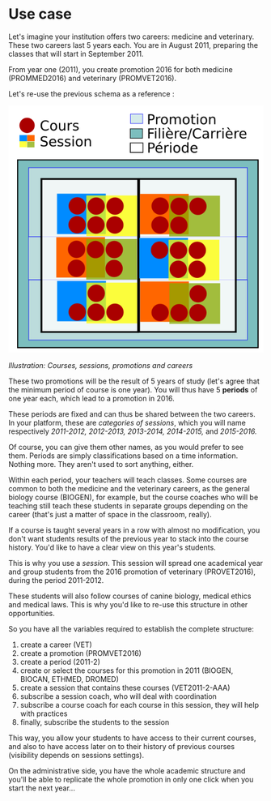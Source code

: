 # Use case

Let's imagine your institution offers two careers: medicine and veterinary. These two careers last 5 years each. You are in August 2011, preparing the classes that will start in September 2011.

From year one \(2011\), you create promotion 2016 for both medicine \(PROMMED2016\) and veterinary \(PROMVET2016\).

Let's re-use the previous schema as a reference :

![](../../../.gitbook/assets/graficos92%20%286%29.png)

_Illustration: Courses, sessions, promotions and careers_

These two promotions will be the result of 5 years of study \(let's agree that the minimum period of course is one year\). You will thus have 5 **periods** of one year each, which lead to a promotion in 2016.

These periods are fixed and can thus be shared between the two careers. In your platform, these are _categories of sessions_, which you will name respectively _2011-2012, 2012-2013, 2013-2014, 2014-2015,_ and _2015-2016._

Of course, you can give them other names, as you would prefer to see them. Periods are simply classifications based on a time information. Nothing more. They aren't used to sort anything, either.

Within each period, your teachers will teach classes. Some courses are common to both the medicine and the veterinary careers, as the general biology course \(BIOGEN\), for example, but the course coaches who will be teaching still teach these students in separate groups depending on the career \(that's just a matter of space in the classroom, really\).

If a course is taught several years in a row with almost no modification, you don't want students results of the previous year to stack into the course history. You'd like to have a clear view on this year's students.

This is why you use a _session_. This session will spread one academical year and group students from the 2016 promotion of veterinary \(PROVET2016\), during the period 2011-2012.

These students will also follow courses of canine biology, medical ethics and medical laws. This is why you'd like to re-use this structure in other opportunities.

So you have all the variables required to establish the complete structure:

1. create a career \(VET\)
2. create a promotion \(PROMVET2016\)
3. create a period \(2011-2\)
4. create or select the courses for this promotion in 2011 \(BIOGEN, BIOCAN, ETHMED, DROMED\)
5. create a session that contains these courses \(VET2011-2-AAA\)
6. subscribe a session coach, who will deal with coordination
7. subscribe a course coach for each course in this session, they will help with practices
8. finally, subscribe the students to the session

This way, you allow your students to have access to their current courses, and also to have access later on to their history of previous courses \(visibility depends on sessions settings\).

On the administrative side, you have the whole academic structure and you'll be able to replicate the whole promotion in only one click when you start the next year...

